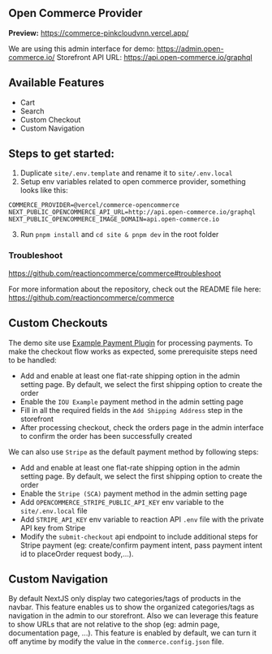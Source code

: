 ## Open Commerce Provider

**Preview:** https://commerce-pinkcloudvnn.vercel.app/

We are using this admin interface for demo: https://admin.open-commerce.io/
Storefront API URL: https://api.open-commerce.io/graphql

## Available Features

- Cart
- Search
- Custom Checkout
- Custom Navigation

## Steps to get started:

1. Duplicate `site/.env.template` and rename it to `site/.env.local`
2. Setup env variables related to open commerce provider, something looks like this:

```
COMMERCE_PROVIDER=@vercel/commerce-opencommerce
NEXT_PUBLIC_OPENCOMMERCE_API_URL=http://api.open-commerce.io/graphql
NEXT_PUBLIC_OPENCOMMERCE_IMAGE_DOMAIN=api.open-commerce.io
```

3. Run `pnpm install` and `cd site & pnpm dev` in the root folder

### Troubleshoot

https://github.com/reactioncommerce/commerce#troubleshoot

For more information about the repository, check out the README file here: https://github.com/reactioncommerce/commerce

## Custom Checkouts

The demo site use [Example Payment Plugin](https://github.com/reactioncommerce/api-plugin-payments-example) for processing payments. To make the checkout flow works as expected, some prerequisite steps need to be handled:

- Add and enable at least one flat-rate shipping option in the admin setting page. By default, we select the first shipping option to create the order
- Enable the `IOU Example` payment method in the admin setting page
- Fill in all the required fields in the `Add Shipping Address` step in the storefront
- After processing checkout, check the orders page in the admin interface to confirm the order has been successfully created

We can also use `Stripe` as the default payment method by following steps:

- Add and enable at least one flat-rate shipping option in the admin setting page. By default, we select the first shipping option to create the order
- Enable the `Stripe (SCA)` payment method in the admin setting page
- Add `OPENCOMMERCE_STRIPE_PUBLIC_API_KEY` env variable to the `site/.env.local` file
- Add `STRIPE_API_KEY` env variable to reaction API `.env` file with the private API key from Stripe
- Modify the `submit-checkout` api endpoint to include additional steps for Stripe payment (eg: create/confirm payment intent, pass payment intent id to placeOrder request body,...).

## Custom Navigation

By default NextJS only display two categories/tags of products in the navbar. This feature enables us to show the organized categories/tags as navigation in the admin to our storefront. Also we can leverage this feature to show URLs that are not relative to the shop (eg: admin page, documentation page, ...). This feature is enabled by default, we can turn it off anytime by modify the value in the `commerce.config.json` file.
